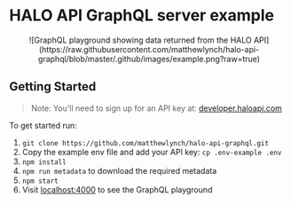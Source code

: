# HALO API GraphQL server example

<p align="center">
   ![GraphQL playground showing data returned from the HALO API](https://raw.githubusercontent.com/matthewlynch/halo-api-graphql/blob/master/.github/images/example.png?raw=true) 
</p>

## Getting Started

> Note: You'll need to sign up for an API key at: [developer.haloapi.com](https://developer.haloapi.com/)

To get started run:

1. `git clone https://github.com/matthewlynch/halo-api-graphql.git`
2. Copy the example env file and add your API key: `cp .env-example .env`
3. `npm install`
4. `npm run metadata` to download the required metadata
3. `npm start`
4. Visit [localhost:4000](http://localhost:4000/) to see the GraphQL playground
